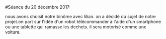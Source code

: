 #Séance du 20 décembre 2017:

nous avons choisit notre binôme avec lilian.  on a décidé du sujet de notre projet.on part sur l'idée d'un robot télécommander à l'aide d'un smartphone ou une tablette qui ramasse les dechets. il sera motorisé comme une voiture.



